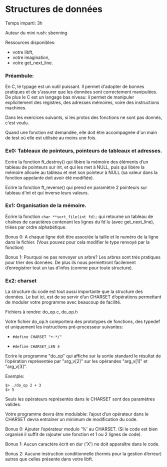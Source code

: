 # Structures de données

Temps imparti: 3h

Auteur du mini rush: sbenning

Ressources disponibles:

- votre libft,
- votre imagination,
- votre get\_next\_line.

### Préambule:

En C, le typage est un outil puissant. Il permet d'adopter de bonnes pratiques et de s'assurer que les données sont correctement manipulées. De plus le C est un langage bas niveau: il permet de manipuler explicitement des registres, des adresses mémoires, voire des instructions machines.

Dans les exercices suivants, si les protos des fonctions ne sont pas donnés, c'est voulu.

Quand une fonction est demandée, elle doit être accompagnée d'un main de test où elle est utilisée au moins une fois.

### Ex0: Tableaux de pointeurs, pointeurs de tableaux et adresses.

Ecrire la fonction ft_destroy() qui libère la mémoire des éléments d’un tableau de pointeurs sur int, et qui les met à NULL, puis qui libère la mémoire allouée au tableau et met son pointeur à NULL (sa valeur dans la fonction appelante doit avoir été modifiée).

Ecrire la fonction ft_reverse() qui prend en paramètre 2 pointeurs sur tableau d'int et qui inverse leurs valeurs.

### Ex1: Organisation de la mémoire.

Écrire la fonction `char **sort_file(int fd);` qui retourne un tableau de chaînes de caractères contenant les lignes du fd lu (avec get\_next\_line), triées par ordre alphabétique.

Bonus 0: A chaque ligne doit être associée la taille et le numéro de la ligne dans le fichier. (Vous pouvez pour cela modifier le type renvoyé par la fonction)

Bonus 1: Pourquoi ne pas renvoyer un arbre? Les arbres sont très pratiques pour trier des données. De plus ils nous permettront facilement d’enregistrer tout un tas d’infos (comme pour toute structure).

### Ex2: charset

La structure du code est tout aussi importante que la structure des données. Le but ici, est de se servir d’un CHARSET d’opérations permettant de moduler votre programme avec beaucoup de facilité.

Fichiers à rendre: do\_op.c, do\_op.h

Votre fichier do_op.h comportera des prototypes de fonctions, des typedef et uniquement les instructions pré-processeur suivantes:

- `#define CHARSET "+-*/"`

- `#define CHARSET_LEN 4`

Ecrire le programme "do\_op" qui affiche sur la sortie standard le résultat de l’opération représentée par "arg\_v[2]" sur les opérandes "arg\_v[1]" et "arg\_v[3]".

Exemple:

	$> ./do_op 2 + 3
	$> 5

Seuls les opérateurs représentés dans le CHARSET sont des paramètres valides.

Votre programme devra être modulable: l’ajout d’un opérateur dans le CHARSET devra entraîner un minimum de modification du code. 

Bonus 0: Ajouter l’opérateur modulo '%' au CHARSET. (Si le code est bien organisé il suffit de rajouter une fonction et 1 ou 2 lignes de code).

Bonus 1: Aucun caractère écrit en dur ('X') ne doit apparaître dans le code.

Bonus 2: Aucune instruction conditionnelle (hormis pour la gestion d’erreur) autres que celles présente dans votre libft.
